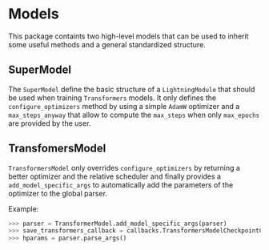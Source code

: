 # Models

This package containts two high-level models that can be used to inherit some useful methods and a general standardized structure.


## SuperModel

The `SuperModel` define the basic structure of a `LightningModule` that should be used when training `Transformers` models. It only defines the `configure_optimizers` method by using a simple `AdamW` optimizer and a `max_steps_anyway` that allow to compute the `max_steps` when only `max_epochs` are provided by the user.


## TransfomersModel

`TransformersModel` only overrides `configure_optimizers` by returning a better optimizer and the relative scheduler and finally provides a `add_model_specific_args` to automatically add the parameters of the optimizer to the global parser.

Example:
```python
>>> parser = TransformerModel.add_model_specific_args(parser)
>>> save_transformers_callback = callbacks.TransformersModelCheckpointCallback(hparams)
>>> hparams = parser.parse_args()
```
